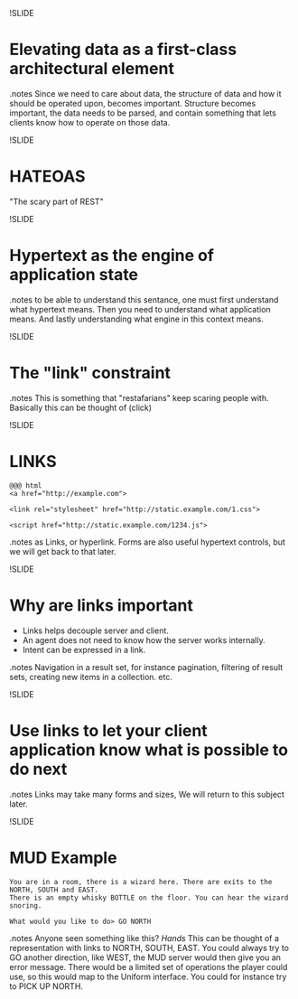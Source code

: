 !SLIDE
# Elevating data as a first-class architectural element #

.notes Since we need to care about data, the structure of data and how it should be operated upon, becomes important. 
Structure becomes important, the data needs to be parsed, and contain something that lets clients know
how to operate on those data.

!SLIDE
# HATEOAS #
"The scary part of REST"

!SLIDE
# Hypertext as the engine of application state #

.notes to be able to understand this sentance, one must first understand what hypertext means. 
Then you need to understand what application means. And lastly understanding what engine in this context means.

!SLIDE
# The "link" constraint #

.notes This is something that "restafarians" keep scaring people with. Basically this can be thought of (click)

!SLIDE
# LINKS #
	@@@ html
	<a href="http://example.com">

	<link rel="stylesheet" href="http://static.example.com/1.css">

	<script href="http://static.example.com/1234.js">	

.notes as Links, or hyperlink. Forms are also useful hypertext controls, but we will get back to that later.

!SLIDE
# Why are links important #
* Links helps decouple server and client. 
* An agent does not need to know how the server works internally.
* Intent can be expressed in a link.

.notes Navigation in a result set, for instance pagination, filtering of result sets, creating new items in a collection. etc.

!SLIDE
# Use links to let your client application know what is possible to do next #

.notes Links may take many forms and sizes, We will return to this subject later.

!SLIDE
# MUD Example #

    You are in a room, there is a wizard here. There are exits to the NORTH, SOUTH and EAST.
    There is an empty whisky BOTTLE on the floor. You can hear the wizard snoring.
    
    What would you like to do> GO NORTH    
    
.notes Anyone seen something like this? *Hands* 
This can be thought of a representation with links to NORTH, SOUTH, EAST.
You could always try to GO another direction, like WEST, the MUD server would then
give you an error message. There would be a limited set of operations the player could use, so
this would map to the Uniform interface. You could for instance try to PICK UP NORTH.


